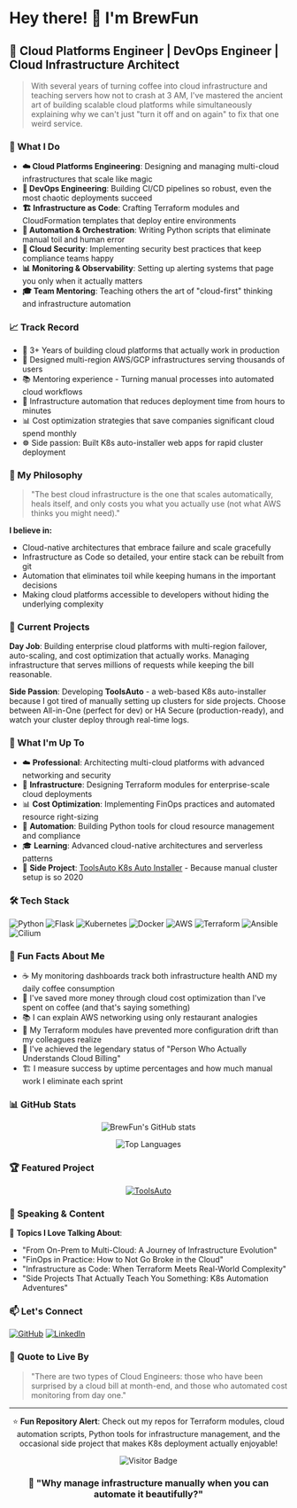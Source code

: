 # Hey there! 👋 I'm BrewFun

## 🚀 Cloud Platforms Engineer | DevOps Engineer | Cloud Infrastructure Architect

> With several years of turning coffee into cloud infrastructure and teaching servers how not to crash at 3 AM, I've mastered the ancient art of building scalable cloud platforms while simultaneously explaining why we can't just "turn it off and on again" to fix that one weird service.

### 🎯 What I Do

- **☁️ Cloud Platforms Engineering**: Designing and managing multi-cloud infrastructures that scale like magic
- **🔧 DevOps Engineering**: Building CI/CD pipelines so robust, even the most chaotic deployments succeed  
- **🏗️ Infrastructure as Code**: Crafting Terraform modules and CloudFormation templates that deploy entire environments
- **🤖 Automation & Orchestration**: Writing Python scripts that eliminate manual toil and human error
- **🔐 Cloud Security**: Implementing security best practices that keep compliance teams happy
- **📊 Monitoring & Observability**: Setting up alerting systems that page you only when it actually matters
- **🎓 Team Mentoring**: Teaching others the art of "cloud-first" thinking and infrastructure automation

### 📈 Track Record  

- 🎯 3+ Years of building cloud platforms that actually work in production
- 🚀 Designed multi-region AWS/GCP infrastructures serving thousands of users
- 📚 Mentoring experience - Turning manual processes into automated cloud workflows
- 🔧 Infrastructure automation that reduces deployment time from hours to minutes
- 📊 Cost optimization strategies that save companies significant cloud spend monthly
- ☸️ Side passion: Built K8s auto-installer web apps for rapid cluster deployment

### 💭 My Philosophy

> "The best cloud infrastructure is the one that scales automatically, heals itself, and only costs you what you actually use (not what AWS thinks you might need)."

**I believe in:**
- Cloud-native architectures that embrace failure and scale gracefully
- Infrastructure as Code so detailed, your entire stack can be rebuilt from git
- Automation that eliminates toil while keeping humans in the important decisions
- Making cloud platforms accessible to developers without hiding the underlying complexity

### 🔨 Current Projects

**Day Job**: Building enterprise cloud platforms with multi-region failover, auto-scaling, and cost optimization that actually works. Managing infrastructure that serves millions of requests while keeping the bill reasonable.

**Side Passion**: Developing **ToolsAuto** - a web-based K8s auto-installer because I got tired of manually setting up clusters for side projects. Choose between All-in-One (perfect for dev) or HA Secure (production-ready), and watch your cluster deploy through real-time logs.

### 🌱 What I'm Up To

- ☁️ **Professional**: Architecting multi-cloud platforms with advanced networking and security
- 🔧 **Infrastructure**: Designing Terraform modules for enterprise-scale cloud deployments
- 📊 **Cost Optimization**: Implementing FinOps practices and automated resource right-sizing
- 🤖 **Automation**: Building Python tools for cloud resource management and compliance
- 🎓 **Learning**: Advanced cloud-native architectures and serverless patterns
- 🔨 **Side Project**: [ToolsAuto K8s Auto Installer](https://github.com/brewfun/toolsauto) - Because manual cluster setup is so 2020

### 🛠️ Tech Stack

![Python](https://img.shields.io/badge/Python-3776AB?style=for-the-badge&logo=python&logoColor=white)
![Flask](https://img.shields.io/badge/Flask-000000?style=for-the-badge&logo=flask&logoColor=white)
![Kubernetes](https://img.shields.io/badge/Kubernetes-326CE5?style=for-the-badge&logo=kubernetes&logoColor=white)
![Docker](https://img.shields.io/badge/Docker-2496ED?style=for-the-badge&logo=docker&logoColor=white)
![AWS](https://img.shields.io/badge/AWS-FF9900?style=for-the-badge&logo=amazonaws&logoColor=white)
![Terraform](https://img.shields.io/badge/Terraform-623CE4?style=for-the-badge&logo=terraform&logoColor=white)
![Ansible](https://img.shields.io/badge/Ansible-EE0000?style=for-the-badge&logo=ansible&logoColor=white)
![Cilium](https://img.shields.io/badge/Cilium-F8C517?style=for-the-badge&logo=cilium&logoColor=black)

### 🎲 Fun Facts About Me

- ☕ My monitoring dashboards track both infrastructure health AND my daily coffee consumption
- 💸 I've saved more money through cloud cost optimization than I've spent on coffee (and that's saying something)
- 📚 I can explain AWS networking using only restaurant analogies
- 🎯 My Terraform modules have prevented more configuration drift than my colleagues realize
- 🚨 I've achieved the legendary status of "Person Who Actually Understands Cloud Billing"
- 🏗️ I measure success by uptime percentages and how much manual work I eliminate each sprint

### 📊 GitHub Stats

<div align="center">

![BrewFun's GitHub stats](https://github-readme-stats.vercel.app/api?username=brewfun&show_icons=true&theme=radical&count_private=true)

![Top Languages](https://github-readme-stats.vercel.app/api/top-langs/?username=brewfun&layout=compact&theme=radical)

</div>

### 🏆 Featured Project

<div align="center">

[![ToolsAuto](https://github-readme-stats.vercel.app/api/pin/?username=brewfun&repo=toolsauto&theme=radical)](https://github.com/brewfun/toolsauto)

</div>

### 📢 Speaking & Content

🎤 **Topics I Love Talking About**: 
- "From On-Prem to Multi-Cloud: A Journey of Infrastructure Evolution" 
- "FinOps in Practice: How to Not Go Broke in the Cloud"
- "Infrastructure as Code: When Terraform Meets Real-World Complexity"
- "Side Projects That Actually Teach You Something: K8s Automation Adventures"

### 📫 Let's Connect

[![GitHub](https://img.shields.io/badge/GitHub-100000?style=for-the-badge&logo=github&logoColor=white)](https://github.com/brewfun)
[![LinkedIn](https://img.shields.io/badge/LinkedIn-0077B5?style=for-the-badge&logo=linkedin&logoColor=white)](#)

### 💬 Quote to Live By

> "There are two types of Cloud Engineers: those who have been surprised by a cloud bill at month-end, and those who automated cost monitoring from day one."

---

<div align="center">

⭐ **Fun Repository Alert**: Check out my repos for Terraform modules, cloud automation scripts, Python tools for infrastructure management, and the occasional side project that makes K8s deployment actually enjoyable!

![Visitor Badge](https://visitor-badge.laobi.icu/badge?page_id=brewfun.brewfun)

### 🚀 "Why manage infrastructure manually when you can automate it beautifully?"

</div>
